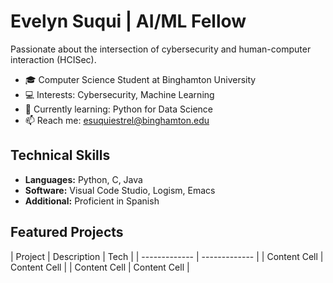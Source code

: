 # Evelyn Suqui | AI/ML Fellow 

Passionate about the intersection of cybersecurity and human-computer interaction (HCISec).

- 🎓 Computer Science Student at Binghamton University
- 💻 Interests: Cybersecurity, Machine Learning
- 🌱 Currently learning: Python for Data Science
- 📫 Reach me: esuquiestrel@binghamton.edu

## Technical Skills
- **Languages:** Python, C, Java
- **Software:** Visual Code Studio, Logism, Emacs
- **Additional:** Proficient in Spanish

## Featured Projects
| Project   | Description | Tech |
| ------------- | ------------- |
| Content Cell  | Content Cell  |
| Content Cell  | Content Cell  |
